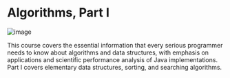 # Algorithms, Part I
![image](https://github.com/your-hamster/algorithms-by-princeton/assets/106545363/c6393c27-aa64-4757-be5f-19ab45bb94c5)


This course covers the essential information that every serious programmer needs to know about algorithms and data structures, with emphasis on applications and scientific performance analysis of Java implementations. Part I covers elementary data structures, sorting, and searching algorithms.
